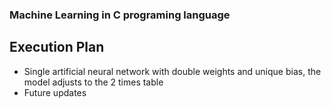 ### Machine Learning in C programing language

## Execution Plan

* Single artificial neural network with double weights and unique bias, the model adjusts to the 2 times table 
* Future updates
